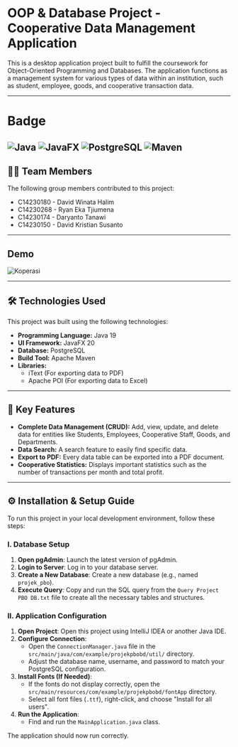 # OOP & Database Project - Cooperative Data Management Application

This is a desktop application project built to fulfill the coursework for Object-Oriented Programming and Databases. The application functions as a management system for various types of data within an institution, such as student, employee, goods, and cooperative transaction data.

---
# Badge
![Java](https://img.shields.io/badge/Java-19-blue)
![JavaFX](https://img.shields.io/badge/JavaFX-20-blueviolet)
![PostgreSQL](https://img.shields.io/badge/Database-PostgreSQL-informational)
![Maven](https://img.shields.io/badge/Build-Maven-critical)
---
## 👨‍💻 Team Members

The following group members contributed to this project:
* C14230180 - David Winata Halim
* C14230268 - Ryan Eka Tjiumena
* C14230174 - Daryanto Tanawi
* C14230150 - David Kristian Susanto

---

## Demo
![Koperasi](https://github.com/user-attachments/assets/28615e2e-2fcc-471a-a79b-98c22e2f8d54)

---

## 🛠️ Technologies Used

This project was built using the following technologies:
* **Programming Language:** Java 19
* **UI Framework:** JavaFX 20
* **Database:** PostgreSQL
* **Build Tool:** Apache Maven
* **Libraries:**
    * iText (For exporting data to PDF)
    * Apache POI (For exporting data to Excel)

---

## 🚀 Key Features

* **Complete Data Management (CRUD):** Add, view, update, and delete data for entities like Students, Employees, Cooperative Staff, Goods, and Departments.
* **Data Search:** A search feature to easily find specific data.
* **Export to PDF:** Every data table can be exported into a PDF document.
* **Cooperative Statistics:** Displays important statistics such as the number of transactions per month and total profit.

---

## ⚙️ Installation & Setup Guide

To run this project in your local development environment, follow these steps:

### I. Database Setup

1.  **Open pgAdmin**: Launch the latest version of pgAdmin.
2.  **Login to Server**: Log in to your database server.
3.  **Create a New Database**: Create a new database (e.g., named `projek_pbo`).
4.  **Execute Query**: Copy and run the SQL query from the `Query Project PBO DB.txt` file to create all the necessary tables and structures.

### II. Application Configuration

1.  **Open Project**: Open this project using IntelliJ IDEA or another Java IDE.
2.  **Configure Connection**:
    * Open the `ConnectionManager.java` file in the `src/main/java/com/example/projekpbobd/util/` directory.
    * Adjust the database name, username, and password to match your PostgreSQL configuration.
3.  **Install Fonts (If Needed)**:
    * If the fonts do not display correctly, open the `src/main/resources/com/example/projekpbobd/fontApp` directory.
    * Select all font files (`.ttf`), right-click, and choose "Install for all users".
4.  **Run the Application**:
    * Find and run the `MainApplication.java` class.

The application should now run correctly.
